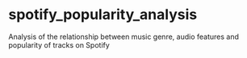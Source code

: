 # spotify_popularity_analysis
Analysis of the relationship between music genre, audio features and popularity of tracks on Spotify
